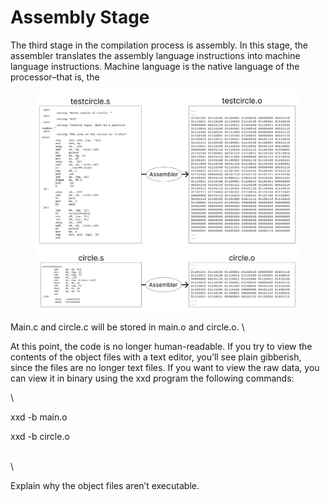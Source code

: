 # Assembly Stage

The third stage in the compilation process is assembly. In this stage, the assembler translates the assembly language instructions into machine language instructions. Machine language is the native language of the processor–that is, the&#x20;

<figure><img src="../../.gitbook/assets/Group 26 (1).png" alt=""><figcaption></figcaption></figure>

Main.c and circle.c will be stored in main.o and circle.o. \


At this point, the code is no longer human-readable. If you try to view the contents of the object files with a text editor, you’ll see plain gibberish, since the files are no longer text files. If you want to view the raw data, you can view it in binary using the xxd program the following commands:

\


xxd -b main.o&#x20;

xxd -b circle.o

\
\


Explain why the object files aren’t executable.
